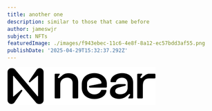 ```yaml
---
title: another one
description: similar to those that came before
author: jameswjr
subject: NFTs
featuredImage: ./images/f943ebec-11c6-4e8f-8a12-ec57bdd3af55.png
publishDate: '2025-04-29T15:32:37.292Z'
---
```


![Image](./images/f943ebec-11c6-4e8f-8a12-ec57bdd3af55.png)
